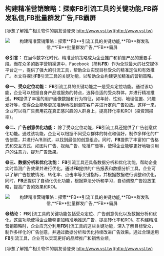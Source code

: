 ## **构建精准营销策略：探索**FB**引流工具的关键功能,**FB**群发私信,**FB**批量群发广告,**FB**霸屏**

[😍想了解推广相关软件的朋友请登录 http://www.vst.tw](http://www.vst.tw)

 <center><img src="https://vst.tw/MP4/tuiguang/png/7.png" alt="构建精准营销策略：探索**FB**引流工具的关键功能,**FB**群发私信,**FB**批量群发广告,**FB**霸屏"></center>

**😄引言：**
在当今数字化时代，精准营销策略成为企业推广和销售产品的重要手段。而在众多的数字营销渠道中，Facebook（简称**FB**）作为全球最大的社交媒体平台之一，提供了强大的引流工具，帮助企业实现目标受众的精准定位和有效推广。本文将探讨**FB**引流工具的关键功能，以帮助企业构建更加精准的营销策略。

**😄一、受众定位功能：**
**FB**引流工具的关键功能之一是受众定位功能。通过该功能，企业可以根据自身产品或服务的特点，选择合适的受众群体，并进行精准推送。**FB**提供了丰富的用户画像数据和行为特征，如年龄、性别、地理位置、兴趣爱好等，使得企业能够更加准确地找到潜在客户并进行定向广告投放。这样一来，企业可以将广告费用花在真正感兴趣的人群身上，提高转化率和ROI（投资回报率）。

**😄二、广告创意优化功能：**
除了受众定位功能，**FB**引流工具还提供了广告创意优化功能。通过该功能，企业可以根据不同受众群体的特点和偏好，制作多样化的广告创意，并进行A/B测试，以找到最佳的创意组合。同时，**FB**提供了丰富的广告格式和交互方式，如图片广告、视频广告、轮播广告等，使得企业能够更好地吸引用户的注意力，提升广告效果。

**😄三、数据分析和优化功能：**
**FB**引流工具还具备数据分析和优化功能，帮助企业实时监测广告效果并进行优化。通过**FB**提供的广告报表和数据分析工具，企业可以了解广告投放情况、转化率、点击率等关键指标，并根据数据进行调整和优化。同时，**FB**还提供了自动化优化功能，根据算法分析和学习，自动调整广告投放策略，提高广告的效果和ROI。

 <center><img src="https://vst.tw/MP4/tuiguang/png/3.png" alt="构建精准营销策略：探索**FB**引流工具的关键功能,**FB**群发私信,**FB**批量群发广告,**FB**霸屏"></center>

**😄结论：**
**FB**引流工具的关键功能包括受众定位、广告创意优化以及数据分析和优化。这些功能使得企业能够更加精准地推送广告，提高转化率和ROI。在构建精准营销策略时，企业应充分利用**FB**引流工具的这些关键功能，深入了解目标受众，制作多样化的广告创意，并通过数据分析和优化持续改进广告效果。通过合理运用**FB**引流工具，企业可以实现更好的品牌推广和销售业绩。

[😍想了解推广相关软件的朋友请登录 http://www.vst.tw](http://www.vst.tw)



